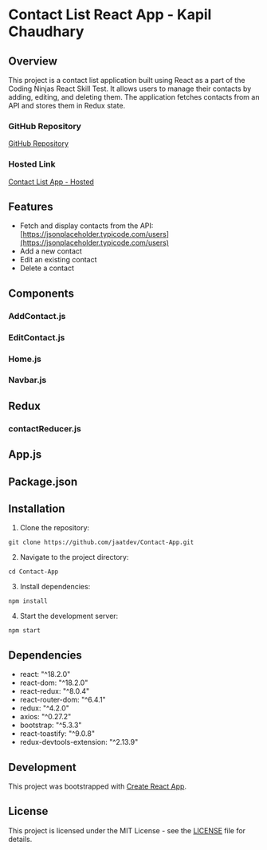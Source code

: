 # Contact List React App - Kapil Chaudhary

## Overview

This project is a contact list application built using React as a part of the Coding Ninjas React Skill Test. It allows users to manage their contacts by adding, editing, and deleting them. The application fetches contacts from an API and stores them in Redux state.

### GitHub Repository

[GitHub Repository](https://github.com/jaatdev/Contact-App)

### Hosted Link

[Contact List App - Hosted](https://65ed350c28bd131fa802b5a3--contact-list-kapilchaudhary.netlify.app/)

## Features

- Fetch and display contacts from the API: [https://jsonplaceholder.typicode.com/users](https://jsonplaceholder.typicode.com/users)
- Add a new contact
- Edit an existing contact
- Delete a contact

## Components

### AddContact.js


### EditContact.js

### Home.js

### Navbar.js

## Redux

### contactReducer.js



## App.js



## Package.json


## Installation

1. Clone the repository:

```
git clone https://github.com/jaatdev/Contact-App.git
```

2. Navigate to the project directory:

```
cd Contact-App
```

3. Install dependencies:

```
npm install
```

4. Start the development server:

```
npm start
```

## Dependencies

- react: "^18.2.0"
- react-dom: "^18.2.0"
- react-redux: "^8.0.4"
- react-router-dom: "^6.4.1"
- redux: "^4.2.0"
- axios: "^0.27.2"
- bootstrap: "^5.3.3"
- react-toastify: "^9.0.8"
- redux-devtools-extension: "^2.13.9"

## Development

This project was bootstrapped with [Create React App](https://github.com/facebook/create-react-app).

## License

This project is licensed under the MIT License - see the [LICENSE](LICENSE) file for details.
